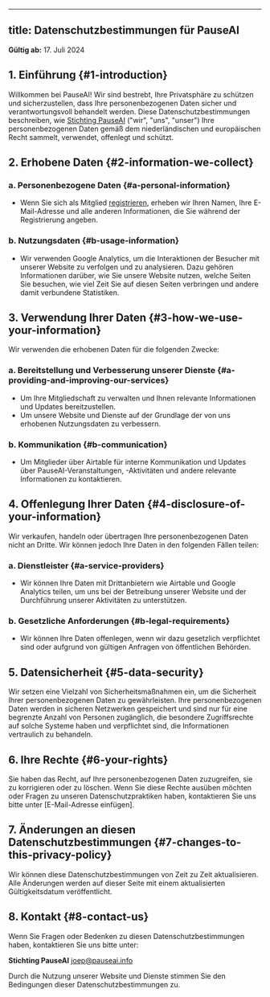 

---
title: Datenschutzbestimmungen für PauseAI
---

**Gültig ab:** 17. Juli 2024

## 1. Einführung {#1-introduction}

Willkommen bei PauseAI!
Wir sind bestrebt, Ihre Privatsphäre zu schützen und sicherzustellen, dass Ihre personenbezogenen Daten sicher und verantwortungsvoll behandelt werden.
Diese Datenschutzbestimmungen beschreiben, wie [Stichting PauseAI](/legal) ("wir", "uns", "unser") Ihre personenbezogenen Daten gemäß dem niederländischen und europäischen Recht sammelt, verwendet, offenlegt und schützt.

## 2. Erhobene Daten {#2-information-we-collect}

### a. Personenbezogene Daten {#a-personal-information}
- Wenn Sie sich als Mitglied [registrieren](/join), erheben wir Ihren Namen, Ihre E-Mail-Adresse und alle anderen Informationen, die Sie während der Registrierung angeben.

### b. Nutzungsdaten {#b-usage-information}
- Wir verwenden Google Analytics, um die Interaktionen der Besucher mit unserer Website zu verfolgen und zu analysieren. Dazu gehören Informationen darüber, wie Sie unsere Website nutzen, welche Seiten Sie besuchen, wie viel Zeit Sie auf diesen Seiten verbringen und andere damit verbundene Statistiken.

## 3. Verwendung Ihrer Daten {#3-how-we-use-your-information}

Wir verwenden die erhobenen Daten für die folgenden Zwecke:

### a. Bereitstellung und Verbesserung unserer Dienste {#a-providing-and-improving-our-services}
- Um Ihre Mitgliedschaft zu verwalten und Ihnen relevante Informationen und Updates bereitzustellen.
- Um unsere Website und Dienste auf der Grundlage der von uns erhobenen Nutzungsdaten zu verbessern.

### b. Kommunikation {#b-communication}
- Um Mitglieder über Airtable für interne Kommunikation und Updates über PauseAI-Veranstaltungen, -Aktivitäten und andere relevante Informationen zu kontaktieren.

## 4. Offenlegung Ihrer Daten {#4-disclosure-of-your-information}

Wir verkaufen, handeln oder übertragen Ihre personenbezogenen Daten nicht an Dritte. Wir können jedoch Ihre Daten in den folgenden Fällen teilen:

### a. Dienstleister {#a-service-providers}
- Wir können Ihre Daten mit Drittanbietern wie Airtable und Google Analytics teilen, um uns bei der Betreibung unserer Website und der Durchführung unserer Aktivitäten zu unterstützen.

### b. Gesetzliche Anforderungen {#b-legal-requirements}
- Wir können Ihre Daten offenlegen, wenn wir dazu gesetzlich verpflichtet sind oder aufgrund von gültigen Anfragen von öffentlichen Behörden.

## 5. Datensicherheit {#5-data-security}

Wir setzen eine Vielzahl von Sicherheitsmaßnahmen ein, um die Sicherheit Ihrer personenbezogenen Daten zu gewährleisten. Ihre personenbezogenen Daten werden in sicheren Netzwerken gespeichert und sind nur für eine begrenzte Anzahl von Personen zugänglich, die besondere Zugriffsrechte auf solche Systeme haben und verpflichtet sind, die Informationen vertraulich zu behandeln.

## 6. Ihre Rechte {#6-your-rights}

Sie haben das Recht, auf Ihre personenbezogenen Daten zuzugreifen, sie zu korrigieren oder zu löschen. Wenn Sie diese Rechte ausüben möchten oder Fragen zu unseren Datenschutzpraktiken haben, kontaktieren Sie uns bitte unter [E-Mail-Adresse einfügen].

## 7. Änderungen an diesen Datenschutzbestimmungen {#7-changes-to-this-privacy-policy}

Wir können diese Datenschutzbestimmungen von Zeit zu Zeit aktualisieren. Alle Änderungen werden auf dieser Seite mit einem aktualisierten Gültigkeitsdatum veröffentlicht.

## 8. Kontakt {#8-contact-us}

Wenn Sie Fragen oder Bedenken zu diesen Datenschutzbestimmungen haben, kontaktieren Sie uns bitte unter:

**Stichting PauseAI**
[joep@pauseai.info](mailto:joep@pauseai.info)

Durch die Nutzung unserer Website und Dienste stimmen Sie den Bedingungen dieser Datenschutzbestimmungen zu.